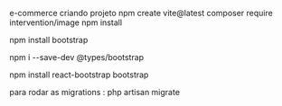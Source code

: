 e-commerce criando projeto npm create vite@latest
composer require intervention/image
npm install

npm install bootstrap

npm i --save-dev @types/bootstrap

npm install react-bootstrap bootstrap

para rodar as migrations :
php artisan migrate
